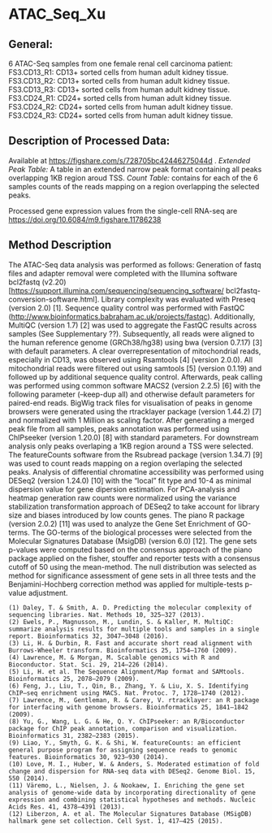 # ATAC_Seq_Xu

## General:
6 ATAC-Seq samples from one female renal cell carcinoma patient:
FS3.CD13_R1: CD13+ sorted cells from human adult kidney tissue.
FS3.CD13_R2: CD13+ sorted cells from human adult kidney tissue.
FS3.CD13_R3: CD13+ sorted cells from human adult kidney tissue.
FS3.CD24_R1: CD24+ sorted cells from human adult kidney tissue.
FS3.CD24_R2: CD24+ sorted cells from human adult kidney tissue.
FS3.CD24_R3: CD24+ sorted cells from human adult kidney tissue.

## Description of Processed Data:
Available at https://figshare.com/s/728705bc42446275044d .
_Extended Peak Table:_ 
A table in an extended narrow peak format containing all peaks overlapping 1KB region aroud TSS.
_Count Table:_
contains for each of the 6 samples counts of the reads mapping on a region overlapping the selected peaks.

Processed gene expression values from the single-cell RNA-seq are https://doi.org/10.6084/m9.figshare.11786238
## Method Description
The ATAC-Seq data analysis was performed as follows: Generation of fastq files and adapter removal were completed with the Illumina software bcl2fastq (v2.20) [https://support.illumina.com/sequencing/sequencing_software/
bcl2fastq-conversion-software.html]. Library complexity was evaluated with Preseq (version 2.0) [1]. Sequence quality control was performed with FastQC (http://www.bioinformatics.babraham.ac.uk/projects/fastqc). Additionally, MultiQC (version 1.7) [2] was used to aggregate the FastQC results across samples (See Supplementary ??). Subsequently, all reads were aligned to the human reference genome (GRCh38/hg38) using bwa (version 0.7.17) [3] with default parameters. A clear overrepresentation of mitochondrial reads, especially in CD13, was observed using Rsamtools [4] (version 2.0.0). All mitochondrial reads were filtered out using samtools [5] (version 0.1.19) and followed up by additional sequence quality control. Afterwards, peak calling was performed using common software MACS2 (version 2.2.5) [6] with the following parameter (–keep-dup all) and otherwise default parameters for paired-end reads. BigWig track files for visualisation of peaks in genome browsers were generated using the rtracklayer package (version 1.44.2) [7] and normalized with 1 Million as scaling factor. After generating a merged peak file from all samples, peaks annotation was performed using ChIPseeker (version 1.20.0) [8] with standard parameters. For downstream analysis only peaks overlaping a 1KB region around a TSS were selected. The featureCounts software from the Rsubread package (version 1.34.7) [9] was used to count reads mapping on a region overlaping the selected peaks. Analysis of differential chromatine accessibility was performed using DESeq2 (version 1.24.0) [10] with the “local” fit type and 10-4 as minimal dispersion value for gene dipersion estimation. For PCA-analysis and heatmap generation raw counts were normalized using the variance stabilization transformation approach of DESeq2 to take account for library size and biases introduced by low counts genes. The piano R package (version 2.0.2) [11] was used to analyze the Gene Set Enrichment of GO-terms. The GO-terms of the biological processes were selected from the Molecular Signatures Database (MsigDB) (version 6.0) [12]. The gene sets p-values were computed based on the consensus approach of the piano package applied on the fisher, stouffer and reporter tests with a consensus cutoff of 50 using the mean-method. The null distribution was selected as method for significance assessment of gene sets in all three tests and the Benjamini-Hochberg correction method was applied for multiple-tests p-value adjustment. 

    (1) Daley, T. & Smith, A. D. Predicting the molecular complexity of sequencing libraries. Nat. Methods 10, 325–327 (2013).
    (2) Ewels, P., Magnusson, M., Lundin, S. & Kaller, M. MultiQC: summarize analysis results for multiple tools and samples in a single report. Bioinformatics 32, 3047–3048 (2016).
    (3) Li, H. & Durbin, R. Fast and accurate short read alignment with Burrows-Wheeler transform. Bioinformatics 25, 1754–1760 (2009).
    (4) Lawrence, M. & Morgan, M. Scalable genomics with R and Bioconductor. Stat. Sci. 29, 214–226 (2014).
    (5) Li, H. et al. The Sequence Alignment/Map format and SAMtools. Bioinformatics 25, 2078–2079 (2009).
    (6) Feng, J., Liu, T., Qin, B., Zhang, Y. & Liu, X. S. Identifying ChIP–seq enrichment using MACS. Nat. Protoc. 7, 1728–1740 (2012).
    (7) Lawrence, M., Gentleman, R. & Carey, V. rtracklayer: an R package for interfacing with genome browsers. Bioinformatics 25, 1841–1842 (2009).
    (8) Yu, G., Wang, L. G. & He, Q. Y. ChIPseeker: an R/Bioconductor package for ChIP peak annotation, comparison and visualization. Bioinformatics 31, 2382–2383 (2015).
    (9) Liao, Y., Smyth, G. K. & Shi, W. featureCounts: an efficient general purpose program for assigning sequence reads to genomic features. Bioinformatics 30, 923–930 (2014).
    (10) Love, M. I., Huber, W. & Anders, S. Moderated estimation of fold change and dispersion for RNA-seq data with DESeq2. Genome Biol. 15, 550 (2014).
    (11) Väremo, L., Nielsen, J. & Nookaew, I. Enriching the gene set analysis of genome-wide data by incorporating directionality of gene expression and combining statistical hypotheses and methods. Nucleic Acids Res. 41, 4378–4391 (2013).
    (12) Liberzon, A. et al. The Molecular Signatures Database (MSigDB) hallmark gene set collection. Cell Syst. 1, 417–425 (2015).
